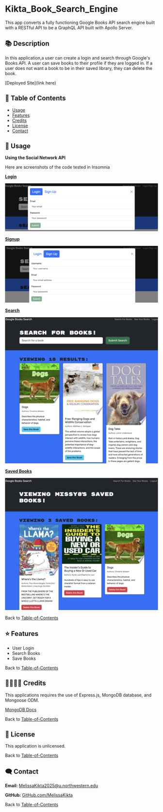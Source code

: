 # Kikta_Book_Search_Engine
This app converts a fully functioning Google Books API search engine built with a RESTful API to be a GraphQL API built with Apollo Server.


## 📚 Description
In this application,a user can create a login and search through Google's Books API. A user can save books to their profile if they are logged in. If a user does not want a book to be in their saved library, they can delete the book. 

[Deployed Site](link here) 

## 🚀 Table of Contents
  * [Usage](#📝-Usage)
  * [Features](#⭐-features)
  * [Credits](#🫱🏽‍🫲🏾-credits)
  * [License](#📃-license)
  * [Contact](#🗨️-contact)

## 📝 Usage
<strong>Using the Social Network API</strong>

Here are screenshots of the code tested in Insomnia 

<u><strong>Login</strong></u>

![Navigation](./assets/images/login.png)


<u><strong>Signup</strong></u>

![Navigation](./assets/images/signup.png)


<u><strong>Search</strong></u>

![Portfolio](./assets/images/search.png)



<u><strong>Saved Books</strong></u>

![Portfolio](./assets/images/saved.png)


Back to [Table-of-Contents](#🚀-table-of-contents)


## ⭐ Features
  * User Login
  * Search Books
  * Save Books


Back to [Table-of-Contents](#🚀-table-of-contents)


## 🫱🏽‍🫲🏾 Credits

This applications requires the use of Express.js, MongoDB database, and Mongoose ODM. 

[MongoDB Docs](https://www.mongodb.com/docs/)

Back to [Table-of-Contents](#🚀-table-of-contents)


## 📃 License
This application is unlicensed. 

Back to [Table-of-Contents](#🚀-table-of-contents)


## 🗨️ Contact

  <strong>Email:</strong> [MelissaKikta2025@u.northwestern.edu](mailto:MelissaKikta@u.northwestern.edu)
  
  <strong>GitHub:</strong> [GitHub.com/MelissaKikta](https://github.com/melissakikta)

Back to [Table-of-Contents](#🚀-table-of-contents)

